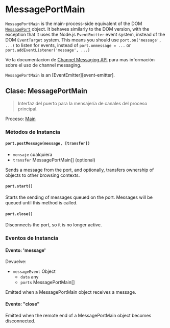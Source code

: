 # MessagePortMain

`MessagePortMain` is the main-process-side equivalent of the DOM [`MessagePort`][] object. It behaves similarly to the DOM version, with the exception that it uses the Node.js `EventEmitter` event system, instead of the DOM `EventTarget` system. This means you should use `port.on('message', ...)` to listen for events, instead of `port.onmessage = ...` or `port.addEventListener('message', ...)`

Ve la documentacion de [Channel Messaging API][] para mas información sobre el uso de channel messaging.

`MessagePortMain` is an \[EventEmitter\]\[event-emitter\].

## Clase: MessagePortMain

> Interfaz del puerto para la mensajería de canales del proceso principal.

Proceso: [Main](../glossary.md#main-process)

### Métodos de Instancia

#### `port.postMessage(message, [transfer])`

* `mensaje` cualquiera
* `transfer` MessagePortMain[] (optional)

Sends a message from the port, and optionally, transfers ownership of objects to other browsing contexts.

#### `port.start()`

Starts the sending of messages queued on the port. Messages will be queued until this method is called.

#### `port.close()`

Disconnects the port, so it is no longer active.

### Eventos de Instancia

#### Evento: 'message'

Devuelve:

* `messageEvent` Object
  * `data` any
  * `ports` MessagePortMain[]

Emitted when a MessagePortMain object receives a message.

#### Evento: "close"

Emitted when the remote end of a MessagePortMain object becomes disconnected.

[`MessagePort`]: https://developer.mozilla.org/en-US/docs/Web/API/MessagePort
[Channel Messaging API]: https://developer.mozilla.org/en-US/docs/Web/API/Channel_Messaging_API

